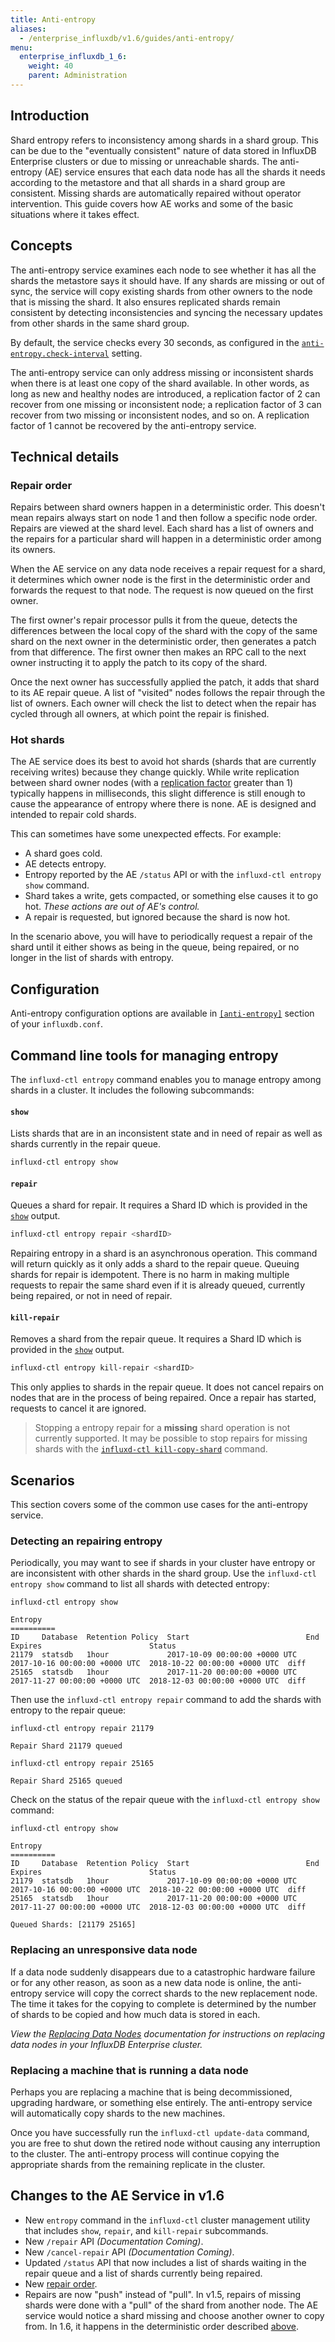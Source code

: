 ```yaml
---
title: Anti-entropy
aliases:
  - /enterprise_influxdb/v1.6/guides/anti-entropy/
menu:
  enterprise_influxdb_1_6:
    weight: 40
    parent: Administration
---
```


## Introduction

Shard entropy refers to inconsistency among shards in a shard group.
This can be due to the "eventually consistent" nature of data stored in InfluxDB
Enterprise clusters or due to missing or unreachable shards.
The anti-entropy (AE) service ensures that each data node has all the shards it
needs according to the metastore and that all shards in a shard group are consistent.
Missing shards are automatically repaired without operator intervention.
This guide covers how AE works and some of the basic situations where it takes effect.

## Concepts

The anti-entropy service examines each node to see whether it has all the shards
the metastore says it should have.
If any shards are missing or out of sync, the service will copy existing shards
from other owners to the node that is missing the shard.
It also ensures replicated shards remain consistent by detecting inconsistencies
and syncing the necessary updates from other shards in the same shard group.

By default, the service checks every 30 seconds, as configured in the [`anti-entropy.check-interval`](/enterprise_influxdb/v1.6/administration/configuration/#check-interval-30s) setting.

The anti-entropy service can only address missing or inconsistent shards when
there is at least one copy of the shard available.
In other words, as long as new and healthy nodes are introduced, a replication
factor of 2 can recover from one missing or inconsistent node;
a replication factor of 3 can recover from two missing or inconsistent nodes, and so on.
A replication factor of 1 cannot be recovered by the anti-entropy service.

## Technical details

### Repair order
Repairs between shard owners happen in a deterministic order.
This doesn't mean repairs always start on node 1 and then follow a specific node order.
Repairs are viewed at the shard level.
Each shard has a list of owners and the repairs for a particular shard will happen
in a deterministic order among its owners.

When the AE service on any data node receives a repair request for a shard, it determines which
owner node is the first in the deterministic order and forwards the request to that node.
The request is now queued on the first owner.

The first owner's repair processor pulls it from the queue, detects the differences
between the local copy of the shard with the copy of the same shard on the next
owner in the deterministic order, then generates a patch from that difference.
The first owner then makes an RPC call to the next owner instructing it to apply
the patch to its copy of the shard.

Once the next owner has successfully applied the patch, it adds that shard to its AE repair queue.
A list of "visited" nodes follows the repair through the list of owners.
Each owner will check the list to detect when the repair has cycled through all owners,
at which point the repair is finished.

### Hot shards
The AE service does its best to avoid hot shards (shards that are currently receiving writes)
because they change quickly.
While write replication between shard owner nodes (with a
[replication factor](/influxdb/v1.6/concepts/glossary/#replication-factor)
greater than 1) typically happens in milliseconds, this slight difference is
still enough to cause the appearance of entropy where there is none.
AE is designed and intended to repair cold shards.

This can sometimes have some unexpected effects. For example:

* A shard goes cold.
* AE detects entropy.
* Entropy reported by the AE `/status` API or with the `influxd-ctl entropy show` command.
* Shard takes a write, gets compacted, or something else causes it to go hot.
  _These actions are out of AE's control._
* A repair is requested, but ignored because the shard is now hot.

In the scenario above, you will have to periodically request a repair of the shard
until it either shows as being in the queue, being repaired, or no longer in the list of shards with entropy.

## Configuration

Anti-entropy configuration options are available in [`[anti-entropy]`](/enterprise_influxdb/v1.6/administration/configuration/#anti-entropy) section of your `influxdb.conf`.

## Command line tools for managing entropy
The `influxd-ctl entropy` command enables you to manage entropy among shards in a cluster.
It includes the following subcommands:

#### `show`
Lists shards that are in an inconsistent state and in need of repair as well as
shards currently in the repair queue.

```bash
influxd-ctl entropy show
```

#### `repair`
Queues a shard for repair.
It requires a Shard ID which is provided in the [`show`](#show) output.

```bash
influxd-ctl entropy repair <shardID>
```

Repairing entropy in a shard is an asynchronous operation.
This command will return quickly as it only adds a shard to the repair queue.
Queuing shards for repair is idempotent.
There is no harm in making multiple requests to repair the same shard even if
it is already queued, currently being repaired, or not in need of repair.

#### `kill-repair`
Removes a shard from the repair queue.
It requires a Shard ID which is provided in the [`show`](#show) output.

```bash
influxd-ctl entropy kill-repair <shardID>
```

This only applies to shards in the repair queue.
It does not cancel repairs on nodes that are in the process of being repaired.
Once a repair has started, requests to cancel it are ignored.

> Stopping a entropy repair for a **missing** shard operation is not currently supported.
> It may be possible to stop repairs for missing shards with the
> [`influxd-ctl kill-copy-shard`](/enterprise_influxdb/v1.6/features/cluster-commands/#kill-copy-shard) command.


## Scenarios

This section covers some of the common use cases for the anti-entropy service.

### Detecting an repairing entropy
Periodically, you may want to see if shards in your cluster have entropy or are
inconsistent with other shards in the shard group.
Use the `influxd-ctl entropy show` command to list all shards with detected entropy:

```
influxd-ctl entropy show

Entropy
==========
ID     Database  Retention Policy  Start                          End                            Expires                        Status
21179  statsdb   1hour             2017-10-09 00:00:00 +0000 UTC  2017-10-16 00:00:00 +0000 UTC  2018-10-22 00:00:00 +0000 UTC  diff
25165  statsdb   1hour             2017-11-20 00:00:00 +0000 UTC  2017-11-27 00:00:00 +0000 UTC  2018-12-03 00:00:00 +0000 UTC  diff
```

Then use the `influxd-ctl entropy repair` command to add the shards with entropy
to the repair queue:

```
influxd-ctl entropy repair 21179

Repair Shard 21179 queued

influxd-ctl entropy repair 25165

Repair Shard 25165 queued
```

Check on the status of the repair queue with the `influxd-ctl entropy show` command:

```
influxd-ctl entropy show

Entropy
==========
ID     Database  Retention Policy  Start                          End                            Expires                        Status
21179  statsdb   1hour             2017-10-09 00:00:00 +0000 UTC  2017-10-16 00:00:00 +0000 UTC  2018-10-22 00:00:00 +0000 UTC  diff
25165  statsdb   1hour             2017-11-20 00:00:00 +0000 UTC  2017-11-27 00:00:00 +0000 UTC  2018-12-03 00:00:00 +0000 UTC  diff

Queued Shards: [21179 25165]
```

### Replacing an unresponsive data node

If a data node suddenly disappears due to a catastrophic hardware failure or for any other reason, as soon as a new data node is online, the anti-entropy service will copy the correct shards to the new replacement node. The time it takes for the copying to complete is determined by the number of shards to be copied and how much data is stored in each.

_View the [Replacing Data Nodes](/enterprise_influxdb/v1.6/guides/replacing-nodes/#replacing-data-nodes) documentation for instructions on replacing data nodes in your InfluxDB Enterprise cluster._

### Replacing a machine that is running a data node

Perhaps you are replacing a machine that is being decommissioned, upgrading hardware, or something else entirely.
The anti-entropy service will automatically copy shards to the new machines.

Once you have successfully run the `influxd-ctl update-data` command, you are free
to shut down the retired node without causing any interruption to the cluster.
The anti-entropy process will continue copying the appropriate shards from the
remaining replicate in the cluster.

## Changes to the AE Service in v1.6

- New `entropy` command in the `influxd-ctl` cluster management utility that
  includes `show`, `repair`, and `kill-repair` subcommands.
- New `/repair` API _(Documentation Coming)_.
- New `/cancel-repair` API _(Documentation Coming)_.
- Updated `/status` API that now includes a list of shards waiting in the repair
  queue and a list of shards currently being repaired.
- New [repair order](#repair-order).
- Repairs are now "push" instead of "pull".
  In v1.5, repairs of missing shards were done with a "pull" of the shard from another node.
  The AE service would notice a shard missing and choose another owner to copy from.
  In 1.6, it happens in the deterministic order described [above](#repair-order).
